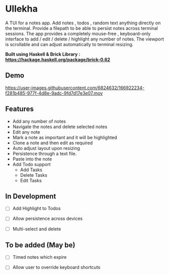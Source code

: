 # Ullekha


A TUI for a notes app. Add notes , todos , random text anything directly on the terminal. Provide a filepath to be able to persist notes across terminal sessions. 
The app provides a completely mouse-free , keyboard-only interface to add / edit / delete / highlight any number of notes. The viewport is scrollable and can adjust automatically to terminal resizing. 


**Built using Haskell & Brick Library : https://hackage.haskell.org/package/brick-0.62** 

## Demo

https://user-images.githubusercontent.com/6824632/166922234-f281b485-977f-4d8e-9adc-9fd7d17e3e07.mov

## Features 

- Add any number of notes 
- Navigate the notes and delete selected notes 
- Edit any note
- Mark a note as important and it will be highlighted
- Clone a note and then edit as required
- Auto adjust layout upon resizing
- Persistence through a text file. 
- Paste into the note
- Add Todo support 
  - Add Tasks
  - Delete Tasks
  - Edit Tasks


## In Development 

- [ ] Add Highlight to Todos
- [ ] Allow persistence across devices 
- [ ] Multi-select and delete 


## To be added (May be) 

- [ ] Timed notes which expire 
- [ ] Allow user to override keyboard shortcuts 

